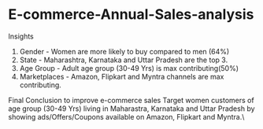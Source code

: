 # E-commerce-Annual-Sales-analysis
Insights
1) Gender - Women are more likely to buy compared to men (64%)
2) State - Maharashtra, Karnataka and Uttar Pradesh are the top 3.
3) Age Group - Adult age group (30-49 Yrs) is max contributing(50%)
4) Marketplaces - Amazon, Flipkart and Myntra channels are max contributing.

Final Conclusion to improve e-commerce sales
Target women customers of age group (30-49 Yrs) living in Maharastra, Karnataka and Uttar Pradesh by showing ads/Offers/Coupons available on Amazon, Flipkart and Myntra.\
